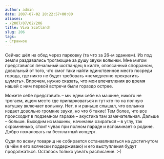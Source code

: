 ```yaml
---
author: admin
date: 2007-07-02 20:22:57+00:00
aliases:
- /2007/07/02/206
title: Viva Scotland!
slug: 206
tags:
- Странное
---
```


Сейчас шёл на обед через парковку (та что за 26-м зданием). Из под земли раздавались трогающие за душу звуки волынки. Мне мигом представился печальный шотландец в килте, опоясанный спорраном, довольный от того, что смог таки найти единственное место посреди города, где никто не будет требовать «немедленно прекратить шуметь». Впрочем, нужно сказать, что мои впечатления во время нашей с ним первой встречи были гораздо острее. 

<!--more-->Можете себе представить – мы едем себе на машине, никого не трогаем, ищем место где припарковаться и тут кто-то на полную катушку включает волынку. Нет, я и раньше слышал, что волынка издает довольно громкие звуки, но что б такие! Тем более, что все происходит в подземном гараже – акустика там замечательная. Дальше – больше. Выходим из машины, начинаем озираться – в углу, так скромненько, стоит чувак при полном параде и вспоминает о родине. Добро пожаловать на бесплатный концерт. 

Судя по всему товарищ не собирается останавливаться на достигнутом (в чём я его всячески поддерживаю) и его выступления будут продолжаться. Осталось только узнать расписание. :-)
